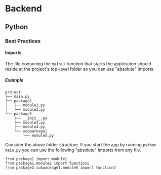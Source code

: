 # Backend

## Python

### Best Practices

#### Imports

The file containing the `main()` function that starts the application should reside at the project's top-level folder so you can use "absolute" imports.

##### Example
```
project
├── main.py
├── package1
│   ├── module1.py
│   └── module2.py
└── package2
    ├── __init__.py
    ├── module3.py
    ├── module4.py
    └── subpackage1
        └── module5.py
```
Consider the above folder structure. If you start the app by running `python main.py` you can use the following "absolute" imports from any file.
```
from package1 import module1
from package1.module2 import function1
from package2.subpackage1.module5 import function2
```
